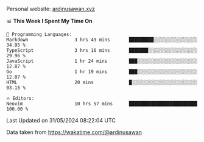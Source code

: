 Personal website: [ardinusawan.xyz](https://ardinusawan.xyz)

<!--START_SECTION:waka-->
📊 **This Week I Spent My Time On** 

```text
💬 Programming Languages: 
Markdown                 3 hrs 49 mins       █████████░░░░░░░░░░░░░░░░   34.95 % 
TypeScript               3 hrs 16 mins       ███████░░░░░░░░░░░░░░░░░░   29.96 % 
JavaScript               1 hr 24 mins        ███░░░░░░░░░░░░░░░░░░░░░░   12.87 % 
Go                       1 hr 19 mins        ███░░░░░░░░░░░░░░░░░░░░░░   12.07 % 
HTML                     20 mins             █░░░░░░░░░░░░░░░░░░░░░░░░   03.15 % 

🔥 Editors: 
Neovim                   10 hrs 57 mins      █████████████████████████   100.00 % 
```


 Last Updated on 31/05/2024 08:22:04 UTC
<!--END_SECTION:waka-->
Data taken from https://wakatime.com/@ardinusawan
